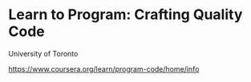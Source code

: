 # Learn to Program: Crafting Quality Code
University of Toronto

https://www.coursera.org/learn/program-code/home/info




